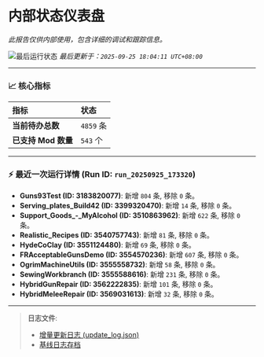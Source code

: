# 内部状态仪表盘

*此报告仅供内部使用，包含详细的调试和跟踪信息。*

![最后运行状态](https://img.shields.io/badge/Last%20Run-Success-green)
*最后更新于：`2025-09-25 18:04:11 UTC+08:00`*

---

### 📈 **核心指标**

| 指标 | 状态 |
| :--- | :--- |
| **当前待办总数** | ``4859`` 条 |
| **已支持 Mod 数量** | ``543`` 个 |

---

### ⚡ **最近一次运行详情 (Run ID: ``run_20250925_173320``)**

*   **Guns93Test (ID: 3183820077)**: 新增 `804` 条, 移除 `0` 条。
*   **Serving_plates_Build42 (ID: 3399320470)**: 新增 `14` 条, 移除 `0` 条。
*   **Support_Goods_-_MyAlcohol (ID: 3510863962)**: 新增 `622` 条, 移除 `0` 条。
*   **Realistic_Recipes (ID: 3540757743)**: 新增 `81` 条, 移除 `0` 条。
*   **HydeCoClay (ID: 3551124480)**: 新增 `69` 条, 移除 `0` 条。
*   **FRAcceptableGunsDemo (ID: 3554570236)**: 新增 `607` 条, 移除 `0` 条。
*   **OgrimMachineUtils (ID: 3555558732)**: 新增 `58` 条, 移除 `0` 条。
*   **SewingWorkbranch (ID: 3555588616)**: 新增 `231` 条, 移除 `0` 条。
*   **HybridGunRepair (ID: 3562222835)**: 新增 `101` 条, 移除 `0` 条。
*   **HybridMeleeRepair (ID: 3569031613)**: 新增 `32` 条, 移除 `0` 条。

---

> **日志文件**:
> *   [增量更新日志 (update_log.json)](../data/logs/update_log.json)
> *   [基线日志存档](../data/logs/archive/)
